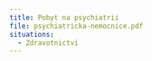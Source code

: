 ```yaml
---
title: Pobyt na psychiatrii
file: psychiatricka-nemocnice.pdf
situations:
  - Zdravotnictví
---
```

